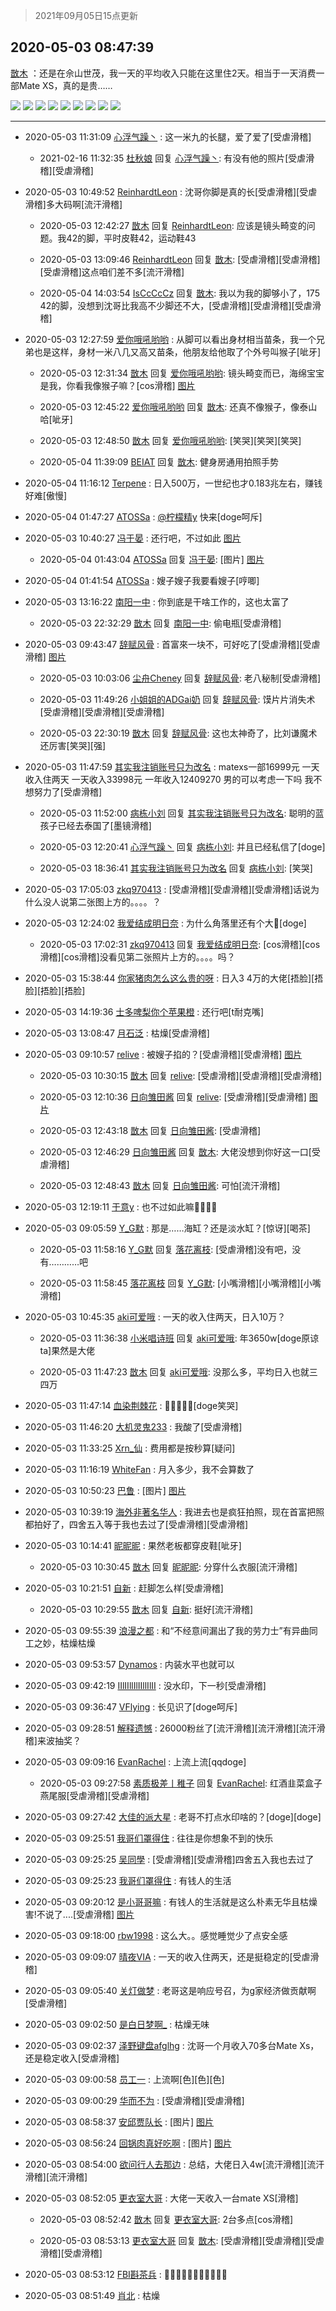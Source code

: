 > 2021年09月05日15点更新
<link rel="stylesheet" href="https://cdn.jsdelivr.net/gh/taotie6/sampleJSON@main/css/photo_show.css">


 ## 2020-05-03 08:47:39 

 [㪚木](https://www.coolapk.com/feed/18555162?shareKey=NTNlMGQwM2VhZmZhNjEzMTc1NTQ~) ：还是在佘山世茂，我一天的平均收入只能在这里住2天。相当于一天消费一部Mate XS，真的是贵…… 

<div class="album">
<img class="img-item" src="http://image.coolapk.com/feed/2020/0503/08/1081091_b7304b4b_5683_6302@1836x2448.jpeg" />
<img class="img-item" src="http://image.coolapk.com/feed/2020/0503/08/1081091_bfa98018_5683_6298@1080x1440.jpeg" />
<img class="img-item" src="http://image.coolapk.com/feed/2020/0503/08/1081091_d066ef25_5683_6304@2160x2880.jpeg" />
<img class="img-item" src="http://image.coolapk.com/feed/2020/0503/08/1081091_72fab13d_5683_6306@2448x1836.jpeg" />
<img class="img-item" src="http://image.coolapk.com/feed/2020/0503/08/1081091_0677fd76_5683_63@2448x1836.jpeg" />
<img class="img-item" src="http://image.coolapk.com/feed/2020/0503/08/1081091_331778e3_5683_6308@1836x2448.jpeg" />
<img class="img-item" src="http://image.coolapk.com/feed/2020/0503/08/1081091_fc4fbf65_5683_6313@3325x2494.jpeg" />
<img class="img-item" src="http://image.coolapk.com/feed/2020/0503/08/1081091_b7c4c6e5_5683_631@3325x2494.jpeg" />
<img class="img-item" src="http://image.coolapk.com/feed/2020/0503/08/1081091_99da219d_5683_6311@3325x2494.jpeg" />
</div>

 ------- 

- 2020-05-03 11:31:09 [心浮气躁丶](uid=2669029) : 这一米九的长腿，爱了爱了[受虐滑稽] 

    - 2021-02-16 11:32:35 [杜秋娘](uid=4109724) 回复 [心浮气躁丶](uid=2669029): 有没有他的照片[受虐滑稽][受虐滑稽] 

- 2020-05-03 10:49:52 [ReinhardtLeon](uid=658577) : 沈哥你脚是真的长[受虐滑稽][受虐滑稽]多大码啊[流汗滑稽] 

    - 2020-05-03 12:42:27 [㪚木](uid=1081091) 回复 [ReinhardtLeon](uid=658577): 应该是镜头畸变的问题。我42的脚，平时皮鞋42，运动鞋43 

    - 2020-05-03 13:09:46 [ReinhardtLeon](uid=658577) 回复 [㪚木](uid=1081091): [受虐滑稽][受虐滑稽][受虐滑稽]这点咱们差不多[流汗滑稽] 

    - 2020-05-04 14:03:54 [IsCcCcCz](uid=1309064) 回复 [㪚木](uid=1081091): 我以为我的脚够小了，175 42的脚，没想到沈哥比我高不少脚还不大，[受虐滑稽][受虐滑稽][受虐滑稽] 

- 2020-05-03 12:27:59 [爱你哦吼哟哟](uid=2337567) : 从脚可以看出身材相当苗条，我一个兄弟也是这样，身材一米八几又高又苗条，他朋友给他取了个外号叫猴子[呲牙] 

    - 2020-05-03 12:31:34 [㪚木](uid=1081091) 回复 [爱你哦吼哟哟](uid=2337567): 镜头畸变而已，海绵宝宝是我，你看我像猴子嘛？[cos滑稽] [图片](http://image.coolapk.com/feed/2020/0503/12/1081091_65a727bb_0293_7351@1280x960.jpeg)

    - 2020-05-03 12:45:22 [爱你哦吼哟哟](uid=2337567) 回复 [㪚木](uid=1081091): 还真不像猴子，像泰山哈[呲牙] 

    - 2020-05-03 12:48:50 [㪚木](uid=1081091) 回复 [爱你哦吼哟哟](uid=2337567): [笑哭][笑哭][笑哭] 

    - 2020-05-04 11:39:09 [BEIAT](uid=1154906) 回复 [㪚木](uid=1081091): 健身房通用拍照手势 

- 2020-05-04 11:16:12 [Terpene](uid=1120386) : 日入500万，一世纪也才0.183兆左右，赚钱好难[傲慢] 

- 2020-05-04 01:47:27 [ATOSSa](uid=2489532) : <a class="feed-link-uname" href="/u/柠檬精y">@柠檬精y</a> 快来[doge呵斥] 

- 2020-05-03 10:40:27 [冯于晏](uid=2980763) : 还行吧，不过如此 [图片](http://image.coolapk.com/feed/2020/0419/15/2980763_1760_505@545x482.jpg)

    - 2020-05-04 01:43:04 [ATOSSa](uid=2489532) 回复 [冯于晏](uid=2980763): [图片] [图片](http://image.coolapk.com/feed/2019/0210/19/1134427_1549798567_0503@415x277.gif)

- 2020-05-04 01:41:54 [ATOSSa](uid=2489532) : 嫂子嫂子我要看嫂子[哼唧] 

- 2020-05-03 13:16:22 [南阳一中](uid=1406020) : 你到底是干啥工作的，这也太富了 

    - 2020-05-03 22:32:29 [㪚木](uid=1081091) 回复 [南阳一中](uid=1406020): 偷电瓶[受虐滑稽] 

- 2020-05-03 09:43:47 [辞赋风骨](uid=875865) : 首富來一块不，可好吃了[受虐滑稽][受虐滑稽] [图片](http://image.coolapk.com/feed/2019/1002/19/920363_2dd76565_4015_2756@280x210.gif)

    - 2020-05-03 10:03:06 [尘舟Cheney](uid=2897099) 回复 [辞赋风骨](uid=875865): 老八秘制[受虐滑稽] 

    - 2020-05-03 11:49:26 [小姐姐的ADGai奶](uid=1701309) 回复 [辞赋风骨](uid=875865): 馍片片消失术[受虐滑稽][受虐滑稽][受虐滑稽] 

    - 2020-05-03 22:30:19 [㪚木](uid=1081091) 回复 [辞赋风骨](uid=875865): 这也太神奇了，比刘谦魔术还厉害[笑哭][强] 

- 2020-05-03 11:47:59 [其实我注销账号只为改名](uid=3322885) : matexs一部16999元 一天收入住两天 一天收入33998元
一年收入12409270
男的可以考虑一下吗 我不想努力了[受虐滑稽] 

    - 2020-05-03 11:52:00 [病栋小刘](uid=1558516) 回复 [其实我注销账号只为改名](uid=3322885): 聪明的蓝孩子已经去泰国了[墨镜滑稽] 

    - 2020-05-03 12:20:41 [心浮气躁丶](uid=2669029) 回复 [病栋小刘](uid=1558516): 并且已经私信了[doge] 

    - 2020-05-03 18:36:41 [其实我注销账号只为改名](uid=3322885) 回复 [病栋小刘](uid=1558516): [笑哭] 

- 2020-05-03 17:05:03 [zkq970413](uid=1309703) : [受虐滑稽][受虐滑稽][受虐滑稽]话说为什么没人说第二张图上方的。。。。？ 

- 2020-05-03 12:24:02 [我爱结成明日奈](uid=1772977) : 为什么角落里还有个大🐻[doge] 

    - 2020-05-03 17:02:31 [zkq970413](uid=1309703) 回复 [我爱结成明日奈](uid=1772977): [cos滑稽][cos滑稽][cos滑稽]没看见第二张照片上方的。。。。吗？ 

- 2020-05-03 15:38:44 [你家猪肉怎么这么贵的呀](uid=2410488) : 日入3  4万的大佬[捂脸][捂脸][捂脸][捂脸] 

- 2020-05-03 14:19:36 [士多啤梨你个苹果橙](uid=1278143) : 还行吧[t耐克嘴] 

- 2020-05-03 13:08:47 [月石泛](uid=1607061) : 枯燥[受虐滑稽] 

- 2020-05-03 09:10:57 [relive](uid=1401589) : 被嫂子掐的？[受虐滑稽][受虐滑稽] [图片](http://image.coolapk.com/feed/2020/0503/09/1401589_1555c6b1_8256_691@263x255.png)

    - 2020-05-03 10:30:15 [㪚木](uid=1081091) 回复 [relive](uid=1401589): [受虐滑稽][受虐滑稽][受虐滑稽] 

    - 2020-05-03 12:10:36 [日向雏田酱](uid=1891473) 回复 [relive](uid=1401589): [受虐滑稽][受虐滑稽] [图片](http://image.coolapk.com/feed/2020/0503/12/1891473_84cb440b_9035_8533@1080x307.jpeg)

    - 2020-05-03 12:43:18 [㪚木](uid=1081091) 回复 [日向雏田酱](uid=1891473): [受虐滑稽] 

    - 2020-05-03 12:46:29 [日向雏田酱](uid=1891473) 回复 [㪚木](uid=1081091): 大佬没想到你好这一口[受虐滑稽] 

    - 2020-05-03 12:48:43 [㪚木](uid=1081091) 回复 [日向雏田酱](uid=1891473): 可怕[流汗滑稽] 

- 2020-05-03 12:19:11 [于意y](uid=3194811) : 也不过如此嘛🍋🍋🍋🍋 

- 2020-05-03 09:05:59 [Y_G默](uid=1158219) : 那是……海缸？还是淡水缸？[惊讶][喝茶] 

    - 2020-05-03 11:58:16 [Y_G默](uid=1158219) 回复 [落花离枝](uid=1990548): [受虐滑稽]没有吧，没有…………吧 

    - 2020-05-03 11:58:45 [落花离枝](uid=1990548) 回复 [Y_G默](uid=1158219): [小嘴滑稽][小嘴滑稽][小嘴滑稽] 

- 2020-05-03 10:45:35 [aki可爱哦](uid=954094) : 一天的收入住两天，日入10万？ 

    - 2020-05-03 11:36:38 [小米唱诗班](uid=2921847) 回复 [aki可爱哦](uid=954094): 年3650w[doge原谅ta]果然是大佬 

    - 2020-05-03 11:47:23 [㪚木](uid=1081091) 回复 [aki可爱哦](uid=954094): 没那么多，平均日入也就三四万 

- 2020-05-03 11:47:14 [血染荆棘花](uid=2571141) : 🍋🍋🍋🍋🍋[doge笑哭] 

- 2020-05-03 11:46:20 [大机灵鬼233](uid=1171091) : 我酸了[受虐滑稽] 

- 2020-05-03 11:33:25 [Xrn_仙](uid=1309903) : 费用都是按秒算[疑问] 

- 2020-05-03 11:16:19 [WhiteFan](uid=2616217) : 月入多少，我不会算数了 

- 2020-05-03 10:50:23 [巴鲁](uid=810344) : [图片] [图片](http://image.coolapk.com/feed/2020/0503/10/810344_72737409_4222_2622@720x748.jpeg)

- 2020-05-03 10:39:19 [海外非著名华人](uid=2008573) : 我进去也是疯狂拍照，现在首富把照都拍好了，四舍五入等于我也去过了[受虐滑稽][受虐滑稽] 

- 2020-05-03 10:14:41 [昵昵昵](uid=1829222) : 果然老板都穿皮鞋[呲牙] 

    - 2020-05-03 10:30:45 [㪚木](uid=1081091) 回复 [昵昵昵](uid=1829222): 分穿什么衣服[流汗滑稽] 

- 2020-05-03 10:21:51 [自新](uid=2031956) : 赶脚怎么样[受虐滑稽] 

    - 2020-05-03 10:29:55 [㪚木](uid=1081091) 回复 [自新](uid=2031956): 挺好[流汗滑稽] 

- 2020-05-03 09:55:39 [浪漫之都](uid=547643) : 和“不经意间漏出了我的劳力士”有异曲同工之妙，枯燥枯燥 

- 2020-05-03 09:53:57 [Dynamos](uid=1570922) : 内装水平也就可以 

- 2020-05-03 09:42:19 [IIlIIllIlIIllIlII](uid=1286315) : 没水印，下一秒[受虐滑稽] 

- 2020-05-03 09:36:47 [VFlying](uid=1355824) : 长见识了[doge呵斥] 

- 2020-05-03 09:28:51 [解释遗憾](uid=692216) : 26000粉丝了[流汗滑稽][流汗滑稽][流汗滑稽]来波抽奖？ 

- 2020-05-03 09:09:16 [EvanRachel](uid=1081283) : 上流上流[qqdoge] 

    - 2020-05-03 09:27:58 [素质极差丨稚子](uid=2773473) 回复 [EvanRachel](uid=1081283): 红酒韭菜盒子燕尾服[受虐滑稽][受虐滑稽] 

- 2020-05-03 09:27:42 [大佳的派大星](uid=524921) : 老哥不打点水印啥的？[doge][doge] 

- 2020-05-03 09:25:51 [我哥们罩得住](uid=1692329) : 往往是你想象不到的快乐 

- 2020-05-03 09:25:25 [吴同學](uid=1320218) : [受虐滑稽][受虐滑稽]四舍五入我也去过了 

- 2020-05-03 09:25:23 [我哥们罩得住](uid=1692329) : 有钱人的生活 

- 2020-05-03 09:20:12 [是小哥哥嘛](uid=1414076) : 有钱人的生活就是这么朴素无华且枯燥 害!不说了....[受虐滑稽] [图片](http://image.coolapk.com/feed/2020/0503/09/1414076_8e06da44_8812_1409@1080x1920.jpeg)

- 2020-05-03 09:18:00 [rbw1998](uid=602980) : 这么大。。感觉睡觉少了点安全感 

- 2020-05-03 09:09:07 [晴夜VIA](uid=2338557) : 一天的收入住两天，还是挺稳定的[受虐滑稽] 

- 2020-05-03 09:05:40 [关灯做梦](uid=2195941) : 老哥这是响应号召，为g家经济做贡献啊[受虐滑稽] 

- 2020-05-03 09:02:50 [是白日梦啊_](uid=1428500) : 枯燥无味 

- 2020-05-03 09:02:37 [泽野键盘afglhg](uid=1347187) : 沈哥一个月收入70多台Mate Xs，还是稳定收入[受虐滑稽] 

- 2020-05-03 09:00:58 [员工一](uid=1099512) : 上流啊[色][色][色] 

- 2020-05-03 09:00:29 [华而不为](uid=1212555) : [受虐滑稽][受虐滑稽] 

- 2020-05-03 08:58:37 [安邱贾队长](uid=1414715) : [图片] [图片](http://image.coolapk.com/feed/2020/0503/08/1414715_81648ad6_7516_7361@198x195.jpeg)

- 2020-05-03 08:56:24 [回锅肉真好吃啊](uid=877208) : [图片] [图片](http://image.coolapk.com/feed/2019/1101/17/871356_c5f09be4_2092_1899@828x860.jpeg)

- 2020-05-03 08:54:00 [欲问行人去那边](uid=826969) : 总结，大佬日入4w[流汗滑稽][流汗滑稽][流汗滑稽] 

- 2020-05-03 08:52:05 [更衣室大哥](uid=780455) : 大佬一天收入一台mate XS[滑稽] 

    - 2020-05-03 08:52:42 [㪚木](uid=1081091) 回复 [更衣室大哥](uid=780455): 2台多点[cos滑稽] 

    - 2020-05-03 08:53:13 [更衣室大哥](uid=780455) 回复 [㪚木](uid=1081091): [受虐滑稽][受虐滑稽][受虐滑稽][受虐滑稽] 

- 2020-05-03 08:53:12 [FBI斟茶兵](uid=2990798) : 🍋🍋🍋🍋🍋🍋🍋🍋🍋🍋🍋 

- 2020-05-03 08:51:49 [肖北](uid=1156293) : 枯燥 

